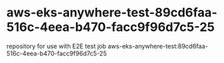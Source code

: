 # aws-eks-anywhere-test-89cd6faa-516c-4eea-b470-facc9f96d7c5-25
repository for use with E2E test job aws-eks-anywhere-test:89cd6faa-516c-4eea-b470-facc9f96d7c5-25
